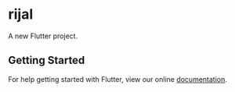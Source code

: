 # rijal

A new Flutter project.

## Getting Started

For help getting started with Flutter, view our online
[documentation](https://flutter.io/).
